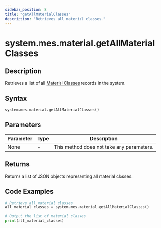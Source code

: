```yaml
---
sidebar_position: 8
title: "getAllMaterialClasses"
description: "Retrieves all material classes."
---
```


# system.mes.material.getAllMaterialClasses

## Description

Retrieves a list of all [Material Classes](../../data-model/material-model/material-class) records in the system.

## Syntax

```python
system.mes.material.getAllMaterialClasses()
```

## Parameters

| Parameter | Type | Description                               |
| --------- | ---- | ----------------------------------------- |
| None      | -    | This method does not take any parameters. |

## Returns

Returns a list of JSON objects representing all material classes.

## Code Examples

```python
# Retrieve all material classes
all_material_classes = system.mes.material.getAllMaterialClasses()

# Output the list of material classes
print(all_material_classes)
```
